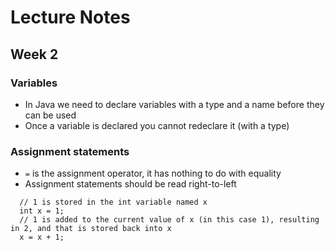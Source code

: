 # Lecture Notes
## Week 2

### Variables
* In Java we need to declare variables with a type and a name before they can be used
* Once a variable is declared you cannot redeclare it (with a type)

### Assignment statements
* `=` is the assignment operator, it has nothing to do with equality
* Assignment statements should be read right-to-left
```
  // 1 is stored in the int variable named x
  int x = 1;
  // 1 is added to the current value of x (in this case 1), resulting in 2, and that is stored back into x
  x = x + 1;  
```
